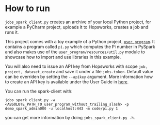 # How to run

`jobs_spark_client.py` creates an archive of your local Python project, for example a PyCharm project, uploads it to
Hopsworks, creates a job and runs it.
 
This project comes with a toy example of a Python project, [`user_program`](https://github.com/logicalclocks/hops-examples/tree/master/jobs-client/user_program). It contains a program called `pi.py` 
which computes the Pi number in PySpark and also makes use of the `user_program/resources/util.py` module to showcase
how to import and use libraries in this example. 
 
You will also need to issue an API key from Hopsworks with scope `job, project, dataset_create` and save it under a file
`jobs.token`. Default value can be overriden by setting the `--apikey` argument. More information how to
create an API key is available under the User Guide in [here](https://hopsworks.readthedocs.io/en/stable/user_guide/hopsworks/apiKeys.html).
  
You can run the spark-client with:
 
`jobs_spark_client.py -w <ABSOLUTE_PATH_TO_user_program_without_trailing_slash> -p demo_spark_admin000 -u localhost:443 -m code/pi.py 1`
 
you can get more information by doing `jobs_spark_client.py -h`.
